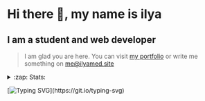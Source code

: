 # Hi there 👋, my name is ilya
## I am a student and web developer
<!-- ![I am a student and web developer](https://i.pinimg.com/originals/b9/ba/44/b9ba446cca2bb06ff1a8d49fd46581ed.jpg) -->

>I am glad you are here. You can visit [my portfolio](https://ilyamed.site/) or write me something on me@ilyamed.site 

<!-- - 🔭 I’m currently working on some pet projects
- 🤔 I’m looking for help with design...
- 🥅 2022 Goals: Find a job
- 💬 Ask me about my favourite movies 
 -->
 
<details>
  <summary>:zap: Stats:</summary>
<p><!-- https://github.com/anmol098/waka-readme-stats -->
  
![Profile Views](https://komarev.com/ghpvc/?username=Terro216&color=blueviolet)

<!--START_SECTION:waka-->
![Code Time](http://img.shields.io/badge/Code%20Time-596%20hrs%2044%20mins-blue)

![Lines of code](https://img.shields.io/badge/From%20Hello%20World%20I%27ve%20Written-190%20Thousand%20lines%20of%20code-blue)

**🐱 My GitHub Data** 

> 🏆 655 Contributions in the Year 2022
 > 
> 📦 164.8 kB Used in GitHub's Storage 
 > 
> 💼 Opted to Hire
 > 
> 📜 15 Public Repositories 
 > 
> 🔑 4 Private Repositories  
 > 
**I'm a Night 🦉** 

```text
🌞 Morning    34 commits     █░░░░░░░░░░░░░░░░░░░░░░░░   5.69% 
🌆 Daytime    113 commits    ████░░░░░░░░░░░░░░░░░░░░░   18.9% 
🌃 Evening    242 commits    ██████████░░░░░░░░░░░░░░░   40.47% 
🌙 Night      209 commits    ████████░░░░░░░░░░░░░░░░░   34.95%

```


📊 **This Week I Spent My Time On** 

```text
⌚︎ Time Zone: Europe/Moscow

💬 Programming Languages: 
JavaScript               5 hrs 52 mins       █████████░░░░░░░░░░░░░░░░   38.66% 
C++                      4 hrs 6 mins        ██████░░░░░░░░░░░░░░░░░░░   27.0% 
SCSS                     1 hr 32 mins        ██░░░░░░░░░░░░░░░░░░░░░░░   10.12% 
JSON                     1 hr 13 mins        ██░░░░░░░░░░░░░░░░░░░░░░░   8.06% 
HTML                     1 hr 2 mins         █░░░░░░░░░░░░░░░░░░░░░░░░   6.87%

🔥 Editors: 
VS Code                  13 hrs 24 mins      ██████████████████████░░░   88.28% 
CLion                    1 hr 46 mins        ███░░░░░░░░░░░░░░░░░░░░░░   11.72%

```


 Last Updated on 05/11/2022 18:49:20 UTC
<!--END_SECTION:waka-->
  
![GitHub stats](https://github-readme-stats.vercel.app/api?username=Terro216&show_icons=true&theme=darcula)  
</p>
</details>

[![Typing SVG](https://readme-typing-svg.herokuapp.com?color=%23204829&duration=7000&lines=Wake+up%2C+Neo...)](https://git.io/typing-svg)
